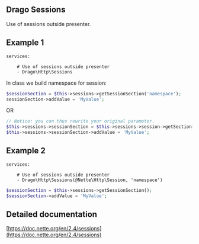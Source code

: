 ## Drago Sessions

Use of sessions outside presenter.

## Example 1

```
services:

	# Use of sessions outside presenter
	- Drago\Http\Sessions
```

In class we build namespace for session:

```php
$sessionSection = $this->sessions->getSessionSection('namespace');
sessionSection->addValue = 'MyValue';
```

OR

```php
// Notice: you can thus rewrite your original parameter.
$this->sessions->sessionSection = $this->sessions->session->getSection('namespace');
$this->sessions->sessionSection->addValue = 'MyValue';
```

## Example 2

```
services:

	# Use of sessions outside presenter
	- Drago\Http\Sessions(@Nette\Http\Session, 'namespace')
```

```php
$sessionSection = $this->sessions->getSessionSection();
$sessionSection->addValue = 'MyValue';
```

## Detailed documentation

[https://doc.nette.org/en/2.4/sessions](https://doc.nette.org/en/2.4/sessions)
